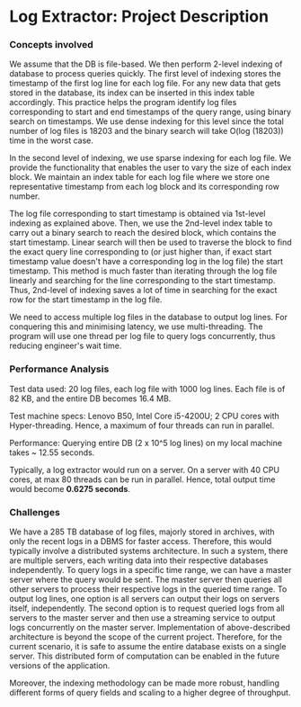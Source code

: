 # 										Log Extractor: Project Description

### Concepts involved
We assume that the DB is file-based. We then perform 2-level indexing of database to process queries quickly. The first level of indexing stores the timestamp of the first log line for each log file. For any new data that gets stored in the database, its index can be inserted in this index table accordingly. This practice helps the program identify log files corresponding to start and end timestamps of the query range, using binary search on timestamps. We use dense indexing for this level since the total number of log files is 18203 and the binary search will take O(log (18203)) time in the worst case.

In the second level of indexing, we use sparse indexing for each log file. We provide the functionality that enables the user to vary the size of each index block. We maintain an index table for each log file where we store one representative timestamp from each log block and its corresponding row number.

The log file corresponding to start timestamp is obtained via 1st-level indexing as explained above. Then, we use the 2nd-level index table to carry out a binary search to reach the desired block, which contains the start timestamp. Linear search will then be used to traverse the block to find the exact query line corresponding to (or just higher than, if exact start timestamp value doesn't have a corresponding log in the log file) the start timestamp. This method is much faster than iterating through the log file linearly and searching for the line corresponding to the start timestamp. Thus, 2nd-level of indexing saves a lot of time in searching for the exact row for the start timestamp in the log file.

We need to access multiple log files in the database to output log lines. For conquering this and minimising latency, we use multi-threading. The program will use one thread per log file to query logs concurrently, thus reducing engineer's wait time.

### Performance Analysis

Test data used: 20 log files, each log file with 1000 log lines. Each file is of 82 KB, and the entire DB becomes 16.4 MB.

Test machine specs: Lenovo B50, Intel Core i5-4200U; 2 CPU cores with Hyper-threading. Hence, a maximum of four threads can run in parallel.

Performance: Querying entire DB (2 x 10^5 log lines) on my local machine takes ~ 12.55 seconds.

Typically, a log extractor would run on a server. On a server with 40 CPU cores, at max 80 threads can be run in parallel. Hence, total output time would become **0.6275 seconds**. 

### Challenges
We have a 285 TB database of log files, majorly stored in archives, with only the recent logs in a DBMS for faster access. Therefore, this would typically involve a distributed systems architecture. In such a system, there are multiple servers, each writing data into their respective databases independently. To query logs in a specific time range, we can have a master server where the query would be sent. The master server then queries all other servers to process their respective logs in the queried time range. To output log lines, one option is all servers can output their logs on servers itself, independently. The second option is to request queried logs from all servers to the master server and then use a streaming service to output logs concurrently on the master server. Implementation of above-described architecture is beyond the scope of the current project. Therefore, for the current scenario, it is safe to assume the entire database exists on a single server. This distributed form of computation can be enabled in the future versions of the application.

Moreover, the indexing methodology can be made more robust, handling different forms of query fields and scaling to a higher degree of throughput.
